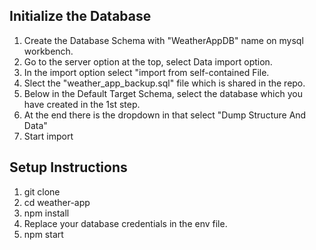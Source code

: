 
## Initialize the Database

1. Create the Database Schema with "WeatherAppDB" name on mysql workbench.
2. Go to the server option at the top, select Data import option.
3. In the import option select "import from self-contained File.
4. Slect the "weather_app_backup.sql" file which is shared in the repo.
5. Below in the Default Target Schema, select the database which you have created in the 1st step.
6. At the end there is the dropdown in that select "Dump Structure And Data"
7. Start import


## Setup Instructions

1. git clone <repository-url>
2. cd weather-app
3. npm install
4. Replace your database credentials in the env file.
5. npm start

